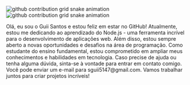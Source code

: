 ![github contribution grid snake animation](https://github.com/xiaoleGun/xiaoleGun/raw/snake/github-contribution-grid-snake-dark.svg#gh-dark-mode-only)![github contribution grid snake animation](https://github.com/xiaoleGun/xiaoleGun/raw/snake/github-contribution-grid-snake.svg#gh-light-mode-only)



<p>Olá, eu sou o Guii Santos e estou feliz em estar no GitHub! Atualmente, estou me dedicando ao aprendizado do Node.js - uma ferramenta incrível para o desenvolvimento de aplicações web. Além disso, estou sempre aberto a novas oportunidades e desafios na área de programação. Como estudante do ensino fundamental, estou comprometido em ampliar meus conhecimentos e habilidades em tecnologia. Caso precise de ajuda ou tenha alguma dúvida, sinta-se à vontade para entrar em contato comigo. Você pode enviar um e-mail para sguii5147@gmail.com. Vamos trabalhar juntos para criar projetos incríveis!</p>
